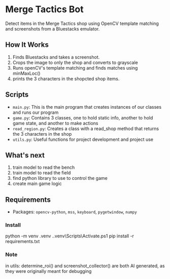 # Merge Tactics Bot

Detect items in the Merge Tactics shop using OpenCV template matching and screenshots from a Bluestacks emulator.

## How It Works

1. Finds Bluestacks and takes a screenshot.
2. Crops the image to only the shop and converts to grayscale
3. Runs openCV's template matching and finds matches using minMaxLoc()
4. prints the 3 characters in the shopcted shop items.

## Scripts

- `main.py`: This is the main program that creates instances of our classes and runs our program
- `game.py`: Contains 3 classes, one to hold static info, another to hold game state, and another to make actions
- `read_region.py`: Creates a class with a read_shop method that returns the 3 characters in the shop
- `utils.py`: Useful functions for project development and project use

## What's next

1. train model to read the bench
2. train model to read the field
3. find python library to use to control the game
4. create main game logic

## Requirements

- Packages: `opencv-python`, `mss`, `keyboard`, `pygetwindow`, `numpy`

### Install
python -m venv .venv
.\.venv\Scripts\Activate.ps1
pip install -r requirements.txt

### Note

in utils:
    determine_roi() and screenshot_collector() are both AI generated, as they were originally meant for debugging